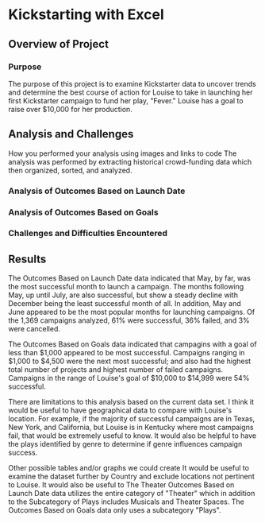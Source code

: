 


# Kickstarting with Excel

## Overview of Project

### Purpose
The purpose of this project is to examine Kickstarter data to uncover trends and determine the best course of action for Louise to take in launching her first Kickstarter campaign to fund her play, "Fever."  Louise has a goal to raise over $10,000 for her production. 

## Analysis and Challenges
How you performed your analysis using images and links to code
The analysis was performed by extracting historical crowd-funding data which then organized, sorted, and analyzed.  

### Analysis of Outcomes Based on Launch Date


### Analysis of Outcomes Based on Goals

### Challenges and Difficulties Encountered

## Results
The Outcomes Based on Launch Date data indicated that May, by far, was the most successful month to launch a campaign.  The months following May, up until July, are also successful, but show a steady decline with December being the least successful month of all.  In addition, May and June appeared to be the most popular months for launching campaigns.  Of the 1,369 campaigns analyzed, 61% were successful, 36% failed, and 3% were cancelled. 

The Outcomes Based on Goals data indicated that campagins with a goal of less than $1,000 appeared to be most successful. Campaigns ranging in $1,000 to $4,500 were the next most successful; and also had the highest total number of projects and highest number of failed campaigns.  Campaigns in the range of Louise's goal of $10,000 to $14,999 were 54% successful. 

There are limitations to this analysis based on the current data set.  I think it would be useful to have geographical data to compare with Louise's location. For example, if the majority of successful campaigns are in Texas, New York, and California, but Louise is in Kentucky where most campaigns fail, that would be extremely useful to know. It would also be helpful to have the plays identified by genre to determine if genre influences campaign success.

Other possible tables and/or graphs we could create
It would be useful to examine the dataset further by Country and exclude locations not pertinent to Louise.  It would also be useful to 
The Theater Outcomes Based on Launch Date data utilizes the entire category of "Theater" which in addition to the Subcategory of Plays includes Musicals and Theater Spaces. The Outcomes Based on Goals data only uses a subcategory "Plays".
